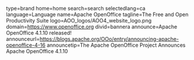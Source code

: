 type=brand
home=home
search=search
selectedlang=ca
language=Language
name=Apache OpenOffice
tagline=The Free and Open Productivity Suite
logo=AOO_logos/AOO4_website_logo.png
domain=https://www.openoffice.org
divid=bannera
announce=Apache OpenOffice 4.1.10 released!
announceurl=https://blogs.apache.org/OOo/entry/announcing-apache-openoffice-4-16
announcetip=The Apache OpenOffice Project Announces Apache OpenOffice 4.1.10
~~~~~~
